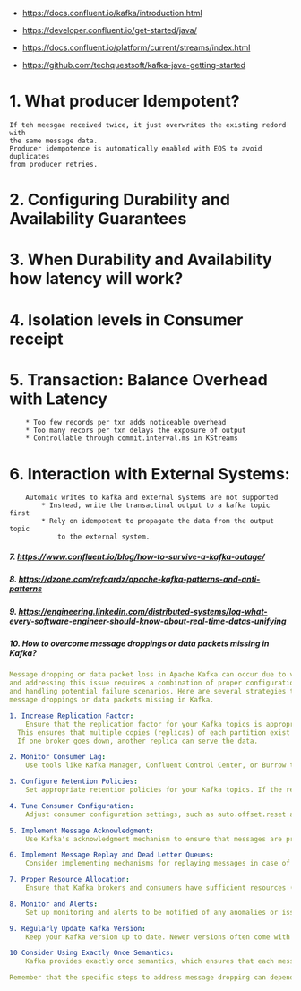 * https://docs.confluent.io/kafka/introduction.html
* https://developer.confluent.io/get-started/java/
* https://docs.confluent.io/platform/current/streams/index.html

* https://github.com/techquestsoft/kafka-java-getting-started

# 1. What producer Idempotent? 
    If teh meesgae received twice, it just overwrites the existing redord with 
    the same message data.
    Producer idempotence is automatically enabled with EOS to avoid duplicates 
    from producer retries.

# 2. Configuring Durability and Availability Guarantees

# 3. When Durability and Availability how latency will work?

# 4. Isolation levels in Consumer receipt

# 5. Transaction: Balance Overhead with Latency
        * Too few records per txn adds noticeable overhead
        * Too many recors per txn delays the exposure of output
        * Controllable through commit.interval.ms in KStreams

# 6. Interaction with External Systems:
        Automaic writes to kafka and external systems are not supported
            * Instead, write the transactinal output to a kafka topic first
            * Rely on idempotent to propagate the data from the output topic 
                to the external system. 

##### 7. https://www.confluent.io/blog/how-to-survive-a-kafka-outage/

##### 8. https://dzone.com/refcardz/apache-kafka-patterns-and-anti-patterns

##### 9. https://engineering.linkedin.com/distributed-systems/log-what-every-software-engineer-should-know-about-real-time-datas-unifying

##### 10.  How to overcome message droppings or data packets missing in Kafka? 
````yaml
Message dropping or data packet loss in Apache Kafka can occur due to various reasons, 
and addressing this issue requires a combination of proper configuration, monitoring, 
and handling potential failure scenarios. Here are several strategies to overcome 
message droppings or data packets missing in Kafka.

1. Increase Replication Factor:
    Ensure that the replication factor for your Kafka topics is appropriately set. 
  This ensures that multiple copies (replicas) of each partition exist across different brokers. 
  If one broker goes down, another replica can serve the data.

2. Monitor Consumer Lag:
    Use tools like Kafka Manager, Confluent Control Center, or Burrow to monitor consumer lag. Consumer lag represents the time it takes for a consumer to catch up with the latest messages. Identifying and addressing lag can help prevent message dropping.

3. Configure Retention Policies:
    Set appropriate retention policies for your Kafka topics. If the retention period is too short, messages may be deleted before consumers have a chance to consume them. If it's too long, it may lead to unnecessary disk space consumption.

4. Tune Consumer Configuration:
    Adjust consumer configuration settings, such as auto.offset.reset and enable.auto.commit, to ensure that consumers can recover from failures gracefully. For example, setting auto.offset.reset to "earliest" can ensure that consumers start reading from the beginning of the topic if no offset is stored.

5. Implement Message Acknowledgment:
    Use Kafka's acknowledgment mechanism to ensure that messages are processed successfully before they are considered consumed. This involves configuring your consumers to acknowledge messages only after processing.

6. Implement Message Replay and Dead Letter Queues:
    Consider implementing mechanisms for replaying messages in case of processing failures. You can use dead-letter queues to store messages that couldn't be processed successfully and investigate the issues later.

7. Proper Resource Allocation:
    Ensure that Kafka brokers and consumers have sufficient resources (CPU, memory, disk) to handle the expected workload. Insufficient resources can lead to performance issues and data loss.

8. Monitor and Alerts:
    Set up monitoring and alerts to be notified of any anomalies or issues in your Kafka cluster. Monitor metrics such as broker lag, under-replicated partitions, and resource utilization.

9. Regularly Update Kafka Version:
    Keep your Kafka version up to date. Newer versions often come with bug fixes, improvements, and optimizations that can enhance stability and reliability.

10 Consider Using Exactly Once Semantics:
    Kafka provides exactly once semantics, which ensures that each message is processed by the consumer exactly once, even in the presence of failures. This can be achieved using features like idempotent producers and transactions.

Remember that the specific steps to address message dropping can depend on the details of your Kafka deployment, including your use case, workload, and cluster architecture. Regularly review and update your configuration and procedures based on your evolving requirements.
````






